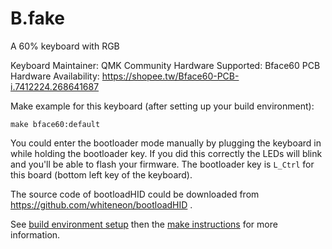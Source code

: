 B.fake
========

A 60% keyboard with RGB

Keyboard Maintainer: QMK Community
Hardware Supported: Bface60 PCB
Hardware Availability: https://shopee.tw/Bface60-PCB-i.7412224.268641687

Make example for this keyboard (after setting up your build environment):

    make bface60:default

You could enter the bootloader mode manually
by plugging the keyboard in while holding the bootloader key. If you did this
correctly the LEDs will blink and you'll be able to flash your firmware.
The bootloader key is `L_Ctrl` for this board (bottom left key of the keyboard).

The source code of bootloadHID could be downloaded from https://github.com/whiteneon/bootloadHID .

See [build environment setup](https://docs.qmk.fm/build_environment_setup.html) then the [make instructions](https://docs.qmk.fm/make_instructions.html) for more information.
